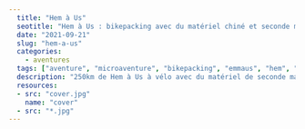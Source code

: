 ```yaml
---
  title: "Hem à Us"
  seotitle: "Hem à Us : bikepacking avec du matériel chiné et seconde main "
  date: "2021-09-21"
  slug: "hem-a-us"
  categories:
    - aventures
  tags: ["aventure", "microaventure", "bikepacking", "emmaus", "hem", "us", "peugeot NS", "bivouac", "seconde main"]
  description: "250km de Hem à Us à vélo avec du matériel de seconde main chiné pour une aventure à faible impact sur la planète."
  resources:
  - src: "cover.jpg"
    name: "cover"
  - src: "*.jpg"
---
```

